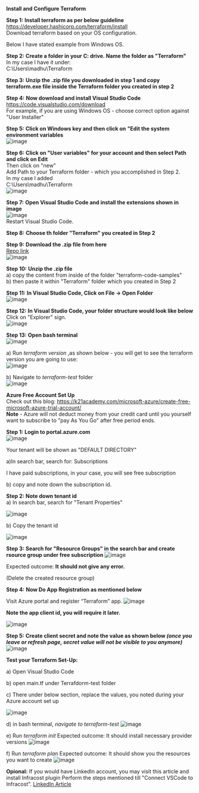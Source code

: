 **Install and Configure Terraform**

**Step 1:** **Install terraform as per below guideline**
https://developer.hashicorp.com/terraform/install <br/>
Download terraform based on your OS configuration. <br/>

Below I have stated example from Windows OS. <br/>

**Step 2:** **Create a folder in your C: drive. Name the folder as "Terraform"** <br/>
In my case I have it under: <br/>
C:\Users\madhu\Terraform <br/>

**Step 3:** **Unzip the .zip file you downloaded in step 1 and copy terraform.exe file inside the Terraform folder you created in step 2** <br/>

**Step 4:** **Now download and install Visual Studio Code** <br/>
https://code.visualstudio.com/download <br/>
For example, if you are using Windows OS - choose correct option against "User Installer" <br/>

**Step 5:** **Click on Windows key and then click on** **"Edit the system environment variables** <br/>
![image](https://github.com/user-attachments/assets/6f15a7b4-dd16-48cc-bcf2-e30a436df21c) <br/>

**Step 6:** **Click on "User variables" for your account and then select Path and click on Edit** <br/>
Then click on "new" <br/>
Add Path to your Terraform folder - which you accomplished in Step 2. <br/>
In my case I added <br/>
C:\Users\madhu\Terraform <br/>
![image](https://github.com/user-attachments/assets/69ec8bca-ab9a-4ee6-ad6f-2c66c6ccef31) <br/>

**Step 7:** **Open Visual Studio Code and install the extensions shown in image**  <br/>
![image](https://github.com/user-attachments/assets/51d628bb-5c35-4db9-872e-7f80bf1c5ea7)  <br/>
Restart Visual Studio Code. <br/>

**Step 8:** **Choose th folder "Terraform" you created in Step 2**  <br/>

**Step 9:** **Download the .zip file from here**  <br/>
[Repo link](https://github.com/madhubanti0007/terraform-code-samples)  <br/>
![image](https://github.com/user-attachments/assets/f5ed5c83-904a-41fa-b397-c3b289924734)  <br/>

**Step 10:**  **Unzip the .zip file** <br/>
a) copy the content from inside of the folder "terraform-code-samples" <br/>
b) then paste it within "Terraform" folder which you created in Step 2 <br/>

**Step 11:** **In Visual Studio Code, Click on File -> Open Folder**   <br/>
![image](https://github.com/user-attachments/assets/bfb1aa65-31cf-48b4-bd80-490effbc2410)  <br/>

**Step 12:** **In Visual Studio Code, your folder structure would look like below** <br/>
Click on "Explorer" sign. <br/>
![image](https://github.com/user-attachments/assets/24c163f8-4805-4f67-98cf-f05c2e533a15) <br/>

**Step 13:** **Open bash terminal** <br/>
![image](https://github.com/user-attachments/assets/0a48d89a-ed0a-4ca0-b30e-c075d671d951) <br/>

a) Run _terraform version_ ,as shown below - you will get to see the terraform version you are going to use: <br/>
![image](https://github.com/user-attachments/assets/3076c94f-f771-43f3-8b8e-0c8d62cbb6cb) <br/>

b) Navigate to _terraform-test_ folder <br/>
![image](https://github.com/user-attachments/assets/4febcdb7-9701-436d-a2ea-0d9f3bed8a8c) <br/>

**Azure Free Account Set Up** <br/>
Check out this blog: https://k21academy.com/microsoft-azure/create-free-microsoft-azure-trial-account/ <br/>
**Note** - Azure will not deduct money from your credit card until you yourself want to subscribe to "pay As You Go" after free period ends. <br/>

**Step 1:** **Login to portal.azure.com** <br/>
![image](https://github.com/user-attachments/assets/da832553-55ef-4f80-93f1-8fbcf4b3a62d) <br/>

Your tenant will be shown as "DEFAULT DIRECTORY" <br/>

a)In search bar, search for: Subscriptions <br/>

I have paid subscriptions, in your case, you will see free subscription <br/>

b) copy and note down the subscription id. <br/>

**Step 2:** **Note down tenant id** <br/>
a) In search bar, search for  "Tenant Properties" <br/>

![image](https://github.com/user-attachments/assets/697976d9-9767-40a5-bdd9-da1f9a3ffc58)


b) Copy the tenant id

![image](https://github.com/user-attachments/assets/a4a5785e-ad7e-476e-9688-f2f7fe8a6984)

**Step 3:** **Search for "Resource Groups" in the search bar and create rsource group under free subscription**
![image](https://github.com/user-attachments/assets/812bbf3a-6262-4237-aa7a-0029d8ee46eb)

Expected outcome: **It should not give any error.**

(Delete the created resource group)

**Step 4:** **Now Do App Registration  as mentioned below**

Visit Azure portal and register “Terraform” app.
![image](https://github.com/user-attachments/assets/d082a8ea-6333-4f5b-86a6-7cb73647bad5)

**Note the app client id, you will require it later.**

![image](https://github.com/user-attachments/assets/82434a47-9a97-465b-adec-864737ba6699)

**Step 5:** **Create client secret and note the value as shown below _(once you leave or refresh page, secret value will not be visible to you anymore)_**
![image](https://github.com/user-attachments/assets/fb5b564d-c79c-4346-b121-0a0b2c74fa1b)

**Test your Terraform Set-Up:**

a) Open Visual Studio Code

b) open main.tf under Terrafdorm-test folder

c) There under below section, replace the values, you noted during your Azure account set up

![image](https://github.com/user-attachments/assets/396be44a-9d87-49ff-b836-61a27c3b0bc9)

d) in bash terminal, _navigate to terraform-test_
![image](https://github.com/user-attachments/assets/6f9af1af-8075-4d86-b9c6-909ace5e982d)

e) Run _terraform init_
Expected outcome: It should install necessary provider versions
![image](https://github.com/user-attachments/assets/37b7e0fc-005c-401a-8a16-7d61be630be7)

f) Run _terraform plan_
Expected outcome: It should show you the resources you want to create
![image](https://github.com/user-attachments/assets/f9fc8da8-d8f8-44a5-bc5a-c623661b720d)

**Opional:** If you would have LinkedIn account, you may visit this article and install Infracost plugin 
Perform the steps mentioned till "Connect VSCode to Infracost".
[LinkedIn Article](http://linkedin.com/pulse/infracost-predict-cost-your-terraform-before-you-provision-jash-5nquf/?trackingId=Lsmv6pz%2FSw%2BAJ331l0FBXA%3D%3D)





















